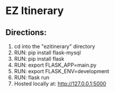 # EZ Itinerary

## Directions:
1. cd into the "ezitinerary" directory
2. RUN: pip install flask-mysql
3. RUN: pip install flask
4. RUN: export FLASK_APP=main.py
5. RUN: export FLASK_ENV=development
6. RUN: flask run
7. Hosted locally at: http://127.0.0.1:5000
